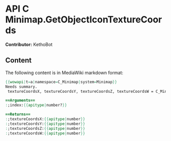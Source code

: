 # API C Minimap.GetObjectIconTextureCoords

**Contributor:** KethoBot

## Content

The following content is in MediaWiki markdown format:

```mediawiki
{{wowapi|t=a|namespace=C_Minimap|system=Minimap}}
Needs summary.
 textureCoordsX, textureCoordsY, textureCoordsZ, textureCoordsW = C_Minimap.GetObjectIconTextureCoords([index])

==Arguments==
:;index:{{apitype|number?}}

==Returns==
:;textureCoordsX:{{apitype|number}}
:;textureCoordsY:{{apitype|number}}
:;textureCoordsZ:{{apitype|number}}
:;textureCoordsW:{{apitype|number}}
```